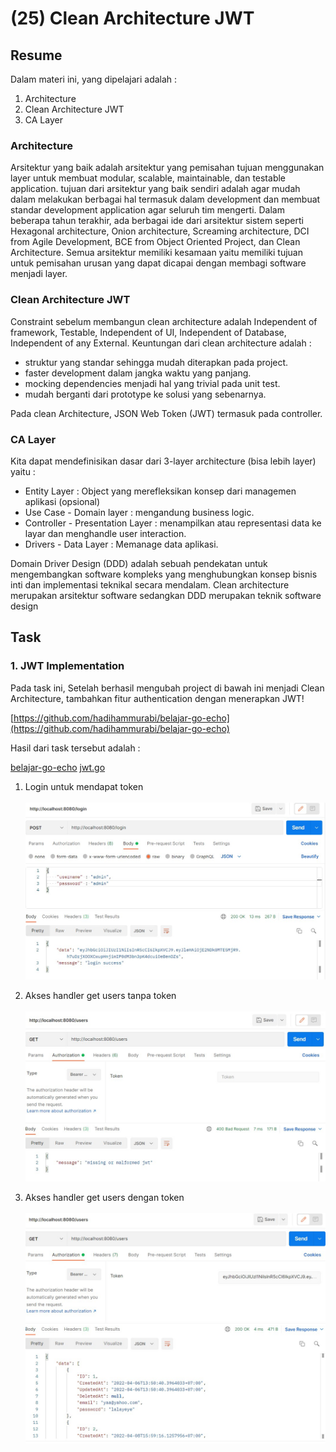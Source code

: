 # (25) Clean Architecture JWT

## Resume
Dalam materi ini, yang dipelajari adalah :
1. Architecture
2. Clean Architecture JWT
3. CA Layer

### Architecture
Arsitektur yang baik adalah arsitektur yang pemisahan tujuan menggunakan layer untuk membuat modular, scalable, maintainable, dan testable application. tujuan dari arsitektur yang baik sendiri adalah agar mudah dalam melakukan berbagai hal termasuk dalam development dan membuat standar development application agar seluruh tim mengerti. Dalam beberapa tahun terakhir, ada berbagai ide dari arsitektur sistem seperti Hexagonal architecture, Onion architecture, Screaming architecture, DCI from Agile Development, BCE from Object Oriented Project, dan Clean Architecture. Semua arsitektur memiliki kesamaan yaitu memiliki tujuan untuk pemisahan urusan yang dapat dicapai dengan membagi software menjadi layer.

### Clean Architecture JWT
Constraint sebelum membangun clean architecture adalah Independent of framework, Testable, Independent of UI, Independent of Database, Independent of any External. Keuntungan dari clean architecture adalah :
- struktur yang standar sehingga mudah diterapkan pada project.
- faster development dalam jangka waktu yang panjang.
- mocking dependencies menjadi hal yang trivial pada unit test.
- mudah berganti dari prototype ke solusi yang sebenarnya.

Pada clean Architecture, JSON Web Token (JWT) termasuk pada controller.

### CA Layer
Kita dapat mendefinisikan dasar dari 3-layer architecture (bisa lebih layer) yaitu :
- Entity Layer : Object yang merefleksikan konsep dari managemen aplikasi (opsional)
- Use Case - Domain layer : mengandung business logic.
- Controller - Presentation Layer : menampilkan atau representasi data ke layar dan menghandle user interaction.
- Drivers - Data Layer : Memanage data aplikasi.

Domain Driver Design (DDD) adalah sebuah pendekatan untuk mengembangkan software kompleks yang menghubungkan konsep bisnis inti dan implementasi teknikal secara mendalam. Clean architecture merupakan arsitektur software sedangkan DDD merupakan teknik software design

## Task
### 1. JWT Implementation
Pada task ini, Setelah berhasil mengubah project di bawah ini menjadi Clean Architecture, tambahkan fitur authentication dengan menerapkan JWT!

[https://github.com/hadihammurabi/belajar-go-echo](https://github.com/hadihammurabi/belajar-go-echo)

Hasil dari task tersebut adalah :

[belajar-go-echo](./praktikum/belajar-go-echo)
[jwt.go](./praktikum/belajar-go-echo/middleware/jwt.go)

1. Login untuk mendapat token
<br><br><img src="./screenshots/token.jpg" width="700">

2. Akses handler get users tanpa token
<br><br><img src="./screenshots/get_nonjwt.jpg" width="700">

3. Akses handler get users dengan token
<br><br><img src="./screenshots/get_jwt.jpg" width="700">
